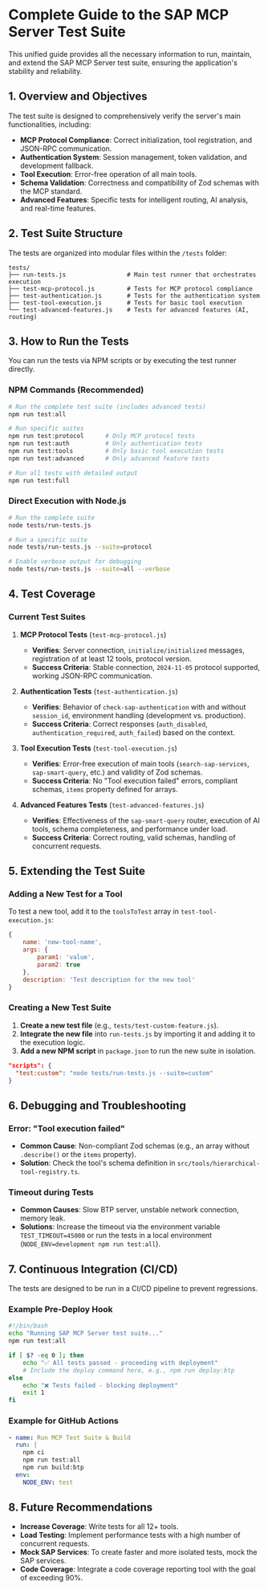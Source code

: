 # Complete Guide to the SAP MCP Server Test Suite

This unified guide provides all the necessary information to run, maintain, and extend the SAP MCP Server test suite, ensuring the application's stability and reliability.

## 1. Overview and Objectives

The test suite is designed to comprehensively verify the server's main functionalities, including:

-   **MCP Protocol Compliance**: Correct initialization, tool registration, and JSON-RPC communication.
-   **Authentication System**: Session management, token validation, and development fallback.
-   **Tool Execution**: Error-free operation of all main tools.
-   **Schema Validation**: Correctness and compatibility of Zod schemas with the MCP standard.
-   **Advanced Features**: Specific tests for intelligent routing, AI analysis, and real-time features.

## 2. Test Suite Structure

The tests are organized into modular files within the `/tests` folder:

```
tests/
├── run-tests.js                 # Main test runner that orchestrates execution
├── test-mcp-protocol.js         # Tests for MCP protocol compliance
├── test-authentication.js       # Tests for the authentication system
├── test-tool-execution.js       # Tests for basic tool execution
└── test-advanced-features.js    # Tests for advanced features (AI, routing)
```

## 3. How to Run the Tests

You can run the tests via NPM scripts or by executing the test runner directly.

### NPM Commands (Recommended)

```bash
# Run the complete test suite (includes advanced tests)
npm run test:all

# Run specific suites
npm run test:protocol      # Only MCP protocol tests
npm run test:auth          # Only authentication tests
npm run test:tools         # Only basic tool execution tests
npm run test:advanced      # Only advanced feature tests

# Run all tests with detailed output
npm run test:full
```

### Direct Execution with Node.js

```bash
# Run the complete suite
node tests/run-tests.js

# Run a specific suite
node tests/run-tests.js --suite=protocol

# Enable verbose output for debugging
node tests/run-tests.js --suite=all --verbose
```

## 4. Test Coverage

### Current Test Suites

1.  **MCP Protocol Tests** (`test-mcp-protocol.js`)
    *   **Verifies**: Server connection, `initialize/initialized` messages, registration of at least 12 tools, protocol version.
    *   **Success Criteria**: Stable connection, `2024-11-05` protocol supported, working JSON-RPC communication.

2.  **Authentication Tests** (`test-authentication.js`)
    *   **Verifies**: Behavior of `check-sap-authentication` with and without `session_id`, environment handling (development vs. production).
    *   **Success Criteria**: Correct responses (`auth_disabled`, `authentication_required`, `auth_failed`) based on the context.

3.  **Tool Execution Tests** (`test-tool-execution.js`)
    *   **Verifies**: Error-free execution of main tools (`search-sap-services`, `sap-smart-query`, etc.) and validity of Zod schemas.
    *   **Success Criteria**: No "Tool execution failed" errors, compliant schemas, `items` property defined for arrays.

4.  **Advanced Features Tests** (`test-advanced-features.js`)
    *   **Verifies**: Effectiveness of the `sap-smart-query` router, execution of AI tools, schema completeness, and performance under load.
    *   **Success Criteria**: Correct routing, valid schemas, handling of concurrent requests.

## 5. Extending the Test Suite

### Adding a New Test for a Tool

To test a new tool, add it to the `toolsToTest` array in `test-tool-execution.js`:

```javascript
{
    name: 'new-tool-name',
    args: {
        param1: 'value',
        param2: true
    },
    description: 'Test description for the new tool'
}
```

### Creating a New Test Suite

1.  **Create a new test file** (e.g., `tests/test-custom-feature.js`).
2.  **Integrate the new file** into `run-tests.js` by importing it and adding it to the execution logic.
3.  **Add a new NPM script** in `package.json` to run the new suite in isolation.

```json
"scripts": {
  "test:custom": "node tests/run-tests.js --suite=custom"
}
```

## 6. Debugging and Troubleshooting

### Error: "Tool execution failed"
*   **Common Cause**: Non-compliant Zod schemas (e.g., an array without `.describe()` or the `items` property).
*   **Solution**: Check the tool's schema definition in `src/tools/hierarchical-tool-registry.ts`.

### Timeout during Tests
*   **Common Causes**: Slow BTP server, unstable network connection, memory leak.
*   **Solutions**: Increase the timeout via the environment variable `TEST_TIMEOUT=45000` or run the tests in a local environment (`NODE_ENV=development npm run test:all`).

## 7. Continuous Integration (CI/CD)

The tests are designed to be run in a CI/CD pipeline to prevent regressions.

### Example Pre-Deploy Hook

```bash
#!/bin/bash
echo "Running SAP MCP Server test suite..."
npm run test:all

if [ $? -eq 0 ]; then
    echo "✅ All tests passed - proceeding with deployment"
    # Include the deploy command here, e.g., npm run deploy:btp
else
    echo "❌ Tests failed - blocking deployment"
    exit 1
fi
```

### Example for GitHub Actions

```yaml
- name: Run MCP Test Suite & Build
  run: |
    npm ci
    npm run test:all
    npm run build:btp
  env:
    NODE_ENV: test
```

## 8. Future Recommendations

-   **Increase Coverage**: Write tests for all 12+ tools.
-   **Load Testing**: Implement performance tests with a high number of concurrent requests.
-   **Mock SAP Services**: To create faster and more isolated tests, mock the SAP services.
-   **Code Coverage**: Integrate a code coverage reporting tool with the goal of exceeding 90%.
